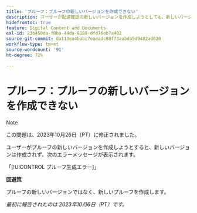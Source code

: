 ```yaml
---
title: 'プルーフ：プルーフの新しいバージョンを作成できない'
description: ユーザーが配達確認の新しいバージョンを作成しようとしても、新しいバージョンは作成されず、ユーザーにエラーメッセージが表示されます。
hidefromtoc: true
feature: Digital Content and Documents
exl-id: 23b450da-f0ba-44da-8188-dfd76eb7a402
source-git-commit: da113ea4babc7eaeadc80f73aabd45d9482ad620
workflow-type: tm+mt
source-wordcount: '91'
ht-degree: 72%

---
```


# プルーフ：プルーフの新しいバージョンを作成できない

>[!NOTE]
>
>この問題は、2023年10月26日（PT）に修正されました。

ユーザーがプルーフの新しいバージョンを作成しようとすると、新しいバージョンは作成されず、次のエラーメッセージが表示されます。

「[!UICONTROL プルーフ生成エラー]」

**回避策**

プルーフの新しいバージョンではなく、新しいプルーフを作成します。

_最初に報告されたのは 2023年10月6日（PT）です。_
